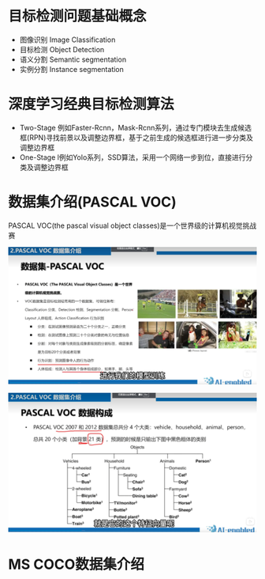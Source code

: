 # 目标检测问题基础概念

* 图像识别 Image Classification
* 目标检测 Object Detection
* 语义分割 Semantic segmentation
* 实例分割 Instance segmentation

# 深度学习经典目标检测算法

* Two-Stage
  例如Faster-Rcnn，Mask-Rcnn系列，通过专门模块去生成候选框(RPN)寻找前景以及调整边界框，基于之前生成的候选框进行进一步分类及调整边界框
* One-Stage
  l例如Yolo系列，SSD算法，采用一个网络一步到位，直接进行分类及调整边界框

# 数据集介绍(PASCAL VOC)

PASCAL VOC(the pascal visual object classes)是一个世界级的计算机视觉挑战赛

![1728955047174](image/note/1728955047174.png)

![1728955018927](image/note/1728955018927.png)

# MS COCO数据集介绍
